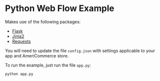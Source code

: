 Python Web Flow Example
=======================

Makes use of the following packages:

* [Flask](http://flask.pocoo.org/)
* [Jinja2](http://jinja.pocoo.org/docs/)
* [Requests](http://docs.python-requests.org/en/latest/)

You will need to update the file `config.json` with settings applicable to your app and AmeriCommerce store.

To run the example, just run the file `app.py`:

```shell
python app.py
```
